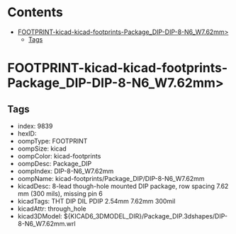 



Contents
========

* [FOOTPRINT-kicad-kicad-footprints-Package_DIP-DIP-8-N6_W7.62mm>](#footprint-kicad-kicad-footprints-package_dip-dip-8-n6_w762mm)
	* [Tags](#tags)

# FOOTPRINT-kicad-kicad-footprints-Package_DIP-DIP-8-N6_W7.62mm>

## Tags

- index: 9839
- hexID: 
- oompType: FOOTPRINT
- oompSize: kicad
- oompColor: kicad-footprints
- oompDesc: Package_DIP
- oompIndex: DIP-8-N6_W7.62mm
- oompName: kicad-footprints/Package_DIP/DIP-8-N6_W7.62mm
- kicadDesc: 8-lead though-hole mounted DIP package, row spacing 7.62 mm (300 mils), missing pin 6
- kicadTags: THT DIP DIL PDIP 2.54mm 7.62mm 300mil
- kicadAttr: through_hole
- kicad3DModel: ${KICAD6_3DMODEL_DIR}/Package_DIP.3dshapes/DIP-8-N6_W7.62mm.wrl

